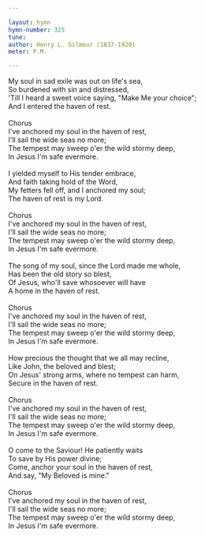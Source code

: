 ```yaml
---

layout: hymn
hymn-number: 325
tune: 
author: Henry L. Gilmour (1837-1920)
meter: P.M.

---
```

My soul in sad exile was out on life's sea,<br>So burdened with sin and distressed,<br>'Till I heard a sweet voice saying, "Make Me your choice";<br>And I entered the haven of rest.<br><br>Chorus<br>I've anchored my soul in the haven of rest,<br>I'll sail the wide seas no more;<br>The tempest may sweep o'er the wild stormy deep,<br>In Jesus I'm safe evermore.<br><br>I yielded myself to His tender embrace,<br>And faith taking hold of the Word,<br>My fetters fell off, and I anchored my soul;<br>The haven of rest is my Lord.<br><br>Chorus<br>I've anchored my soul in the haven of rest,<br>I'll sail the wide seas no more;<br>The tempest may sweep o'er the wild stormy deep,<br>In Jesus I'm safe evermore.<br><br>The song of my soul, since the Lord made me whole,<br>Has been the old story so blest,<br>Of Jesus, who'll save whosoever will have<br>A home in the haven of rest.<br><br>Chorus<br>I've anchored my soul in the haven of rest,<br>I'll sail the wide seas no more;<br>The tempest may sweep o'er the wild stormy deep,<br>In Jesus I'm safe evermore.<br><br>How precious the thought that we all may recline,<br>Like John, the beloved and blest;<br>On Jesus' strong arms, where no tempest can harm,<br>Secure in the haven of rest.<br><br>Chorus<br>I've anchored my soul in the haven of rest,<br>I'll sail the wide seas no more;<br>The tempest may sweep o'er the wild stormy deep,<br>In Jesus I'm safe evermore.<br><br>O come to the Saviour! He patiently waits<br>To save by His power divine;<br>Come, anchor your soul in the haven of rest,<br>And say, "My Beloved is mine."<br><br>Chorus<br>I've anchored my soul in the haven of rest,<br>I'll sail the wide seas no more;<br>The tempest may sweep o'er the wild stormy deep,<br>In Jesus I'm safe evermore.<br><br><br>
